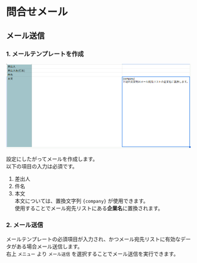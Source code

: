 # 問合せメール

## メール送信

### 1. メールテンプレートを作成
![メールテンプレート](img/mailtemplate_01.png)

設定にしたがってメールを作成します。  
以下の項目の入力は必須です。
1. 差出人
2. 件名
3. 本文  
本文については、置換文字列 `{company}` が使用できます。  
使用することでメール宛先リストにある**企業名**に置換されます。

### 2. メール送信
メールテンプレートの必須項目が入力され、かつメール宛先リストに有効なデータがある場合メール送信します。  
右上 `メニュー` より `メール送信` を選択することでメール送信を実行できます。

